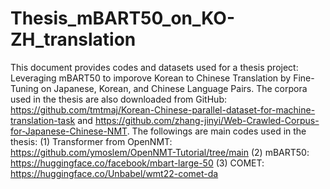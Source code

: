 # Thesis_mBART50_on_KO-ZH_translation
This document provides codes and datasets used for a thesis project: Leveraging mBART50 to imporove Korean to Chinese Translation by Fine-Tuning on Japanese, Korean, and Chinese Language Pairs.
The corpora used in the thesis are also downloaded from GitHub: https://github.com/tmtmaj/Korean-Chinese-parallel-dataset-for-machine-translation-task and https://github.com/zhang-jinyi/Web-Crawled-Corpus-for-Japanese-Chinese-NMT. 
The followings are main codes used in the thesis:
(1) Transformer from OpenNMT: https://github.com/ymoslem/OpenNMT-Tutorial/tree/main
(2) mBART50: https://huggingface.co/facebook/mbart-large-50
(3) COMET: https://huggingface.co/Unbabel/wmt22-comet-da
